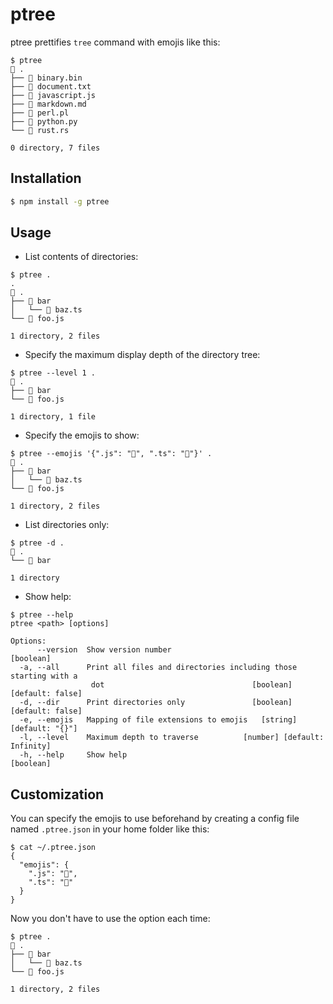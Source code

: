 # ptree

ptree prettifies `tree` command with emojis like this:

```
$ ptree
📁 .
├── 🤖 binary.bin
├── 📄 document.txt
├── 🦏 javascript.js
├── 📝 markdown.md
├── 🐪 perl.pl
├── 🐍 python.py
└── 🦀 rust.rs

0 directory, 7 files
```

## Installation

```sh
$ npm install -g ptree
```

## Usage

* List contents of directories:

```
$ ptree .
.
📁 .
├── 📁 bar
│   └── 📄 baz.ts
└── 📄 foo.js

1 directory, 2 files
```

* Specify the maximum display depth of the directory tree:

```
$ ptree --level 1 .
📁 .
├── 📁 bar
└── 📄 foo.js

1 directory, 1 file
```

* Specify the emojis to show:

```
$ ptree --emojis '{".js": "🦏", ".ts": "🦕"}' . 
📁 .
├── 📁 bar
│   └── 🦕 baz.ts
└── 🦏 foo.js

1 directory, 2 files
```

* List directories only:

```
$ ptree -d .
📁 .
└── 📁 bar

1 directory
```

* Show help:

```
$ ptree --help
ptree <path> [options]

Options:
      --version  Show version number                                   [boolean]
  -a, --all      Print all files and directories including those starting with a
                  dot                                 [boolean] [default: false]
  -d, --dir      Print directories only               [boolean] [default: false]
  -e, --emojis   Mapping of file extensions to emojis   [string] [default: "{}"]
  -l, --level    Maximum depth to traverse          [number] [default: Infinity]
  -h, --help     Show help                                             [boolean]
```

## Customization

You can specify the emojis to use beforehand by creating a config file named `.ptree.json` in your home folder like this:

```
$ cat ~/.ptree.json 
{
  "emojis": {
    ".js": "🦏",
    ".ts": "🦕"
  }
}
```

Now you don't have to use the option each time:

```
$ ptree .
📁 .
├── 📁 bar
│   └── 🦕 baz.ts
└── 🦏 foo.js

1 directory, 2 files
```
